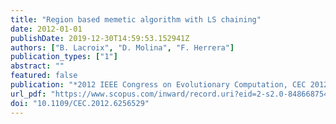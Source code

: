 ```yaml
---
title: "Region based memetic algorithm with LS chaining"
date: 2012-01-01
publishDate: 2019-12-30T14:59:53.152941Z
authors: ["B. Lacroix", "D. Molina", "F. Herrera"]
publication_types: ["1"]
abstract: ""
featured: false
publication: "*2012 IEEE Congress on Evolutionary Computation, CEC 2012*"
url_pdf: "https://www.scopus.com/inward/record.uri?eid=2-s2.0-84866875452&doi=10.1109%2fCEC.2012.6256529&partnerID=40&md5=d77bd3c667c38b7335f529c33efdb7b2"
doi: "10.1109/CEC.2012.6256529"
---
```


